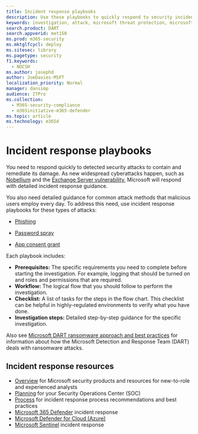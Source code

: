 ```yaml
---
title: Incident response playbooks
description: Use these playbooks to quickly respond to security incidents in the Microsoft cloud.
keywords: investigation, attack, microsoft threat protection, microsoft 365, search, query, telemetry, security events, antivirus, incident, response, incident response, playbook, guidance, microsoft 365 defender
search.product: DART
search.appverid: met150
ms.prod: m365-security
ms.mktglfcycl: deploy
ms.sitesec: library
ms.pagetype: security
f1.keywords: 
  - NOCSH
ms.author: josephd
author: JoeDavies-MSFT
localization_priority: Normal
manager: dansimp
audience: ITPro
ms.collection: 
  - M365-security-compliance
  - m365initiative-m365-defender
ms.topic: article
ms.technology: m365d
---
```


# Incident response playbooks

You need to respond quickly to detected security attacks to contain and remediate its damage. As new widespread cyberattacks happen, such as [Nobellium](https://msrc-blog.microsoft.com/2020/12/21/december-21st-2020-solorigate-resource-center/) and the [Exchange Server vulnerability](https://msrc-blog.microsoft.com/2021/03/16/guidance-for-responders-investigating-and-remediating-on-premises-exchange-server-vulnerabilities/), Microsoft will respond with detailed incident response guidance. 

You also need detailed guidance for common attack methods that malicious users employ every day. To address this need, use incident response playbooks for these types of attacks:

- [Phishing](incident-response-playbook-phishing.md)

- [Password spray](incident-response-playbook-password-spray.md)

- [App consent grant](incident-response-playbook-app-consent.md)

Each playbook includes:

- **Prerequisites:** The specific requirements you need to complete before starting the investigation. For example, logging that should be turned on and roles and permissions that are required.
- **Workflow:** The logical flow that you should follow to perform the investigation.
- **Checklist:** A list of tasks for the steps in the flow chart. This checklist can be helpful in highly-regulated environments to verify what you have done.
- **Investigation steps:** Detailed step-by-step guidance for the specific investigation.

Also see [Microsoft DART ransomware approach and best practices](incident-response-playbook-dart-ransomware-approach.md) for information about how the Microsoft Detection and Response Team (DART) deals with ransomware attacks.

## Incident response resources

- [Overview](incident-response-overview.md) for Microsoft security products and resources for new-to-role and experienced analysts
- [Planning](incident-response-planning.md) for your Security Operations Center (SOC)
- [Process](incident-response-process.md) for incident response process recommendations and best practices
- [Microsoft 365 Defender](/microsoft-365/security/defender/incidents-overview) incident response
- [Microsoft Defender for Cloud (Azure)](/azure/defender-for-cloud/managing-and-responding-alerts)
- [Microsoft Sentinel](/azure/sentinel/investigate-cases) incident response
